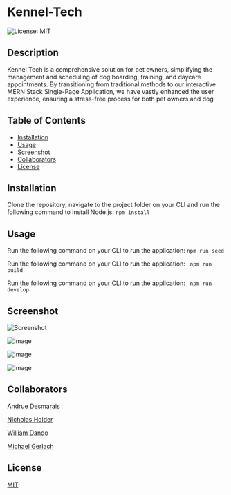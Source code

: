 # Kennel-Tech
![License: MIT](https://img.shields.io/badge/License-MIT-yellow.svg)
## Description
Kennel Tech is a comprehensive solution for
pet owners, simplifying the management and
scheduling of dog boarding, training, and
daycare appointments. By transitioning from
traditional methods to our interactive MERN
Stack Single-Page Application, we have vastly
enhanced the user experience, ensuring a
stress-free process for both pet owners and dog
## Table of Contents
  - [Installation](#installation)
  - [Usage](#usage)
  - [Screenshot](#screenshot)
  - [Collaborators](#collaborators)
  - [License](#license)
## Installation
Clone the repository, navigate to the project folder on your CLI and run the following command to install Node.js:
    ``` npm install ```

## Usage
Run the following command on your CLI to run the application:
   ``` npm run seed ```
    
Run the following command on your CLI to run the application:
  ```  npm run build ```
    
Run the following command on your CLI to run the application:
  ```  npm run develop ```
    
## Screenshot
![Screenshot](https://github.com/AndrueGage/Kennel-Tech/assets/147120878/c51fb858-c6e1-46fe-89af-44094bbee485)

![image](https://github.com/AndrueGage/Kennel-Tech/assets/147120878/353f780a-fca4-4279-88f1-897c7ade6b6a)

![image](https://github.com/AndrueGage/Kennel-Tech/assets/147120878/0f0a1072-dffd-4ced-9268-d414e365fea0)

![image](https://github.com/AndrueGage/Kennel-Tech/assets/147120878/6104eead-0f90-4ca0-8602-cfecbc2b9607)

## Collaborators
[Andrue Desmarais](https://github.com/AndrueGage)

[Nicholas Holder](https://github.com/nickholder6425)

[William Dando](https://github.com/BrdwrdI)

[Michael Gerlach](https://github.com/Gerlach0130)

## License
[MIT](https://opensource.org/licenses/MIT)
